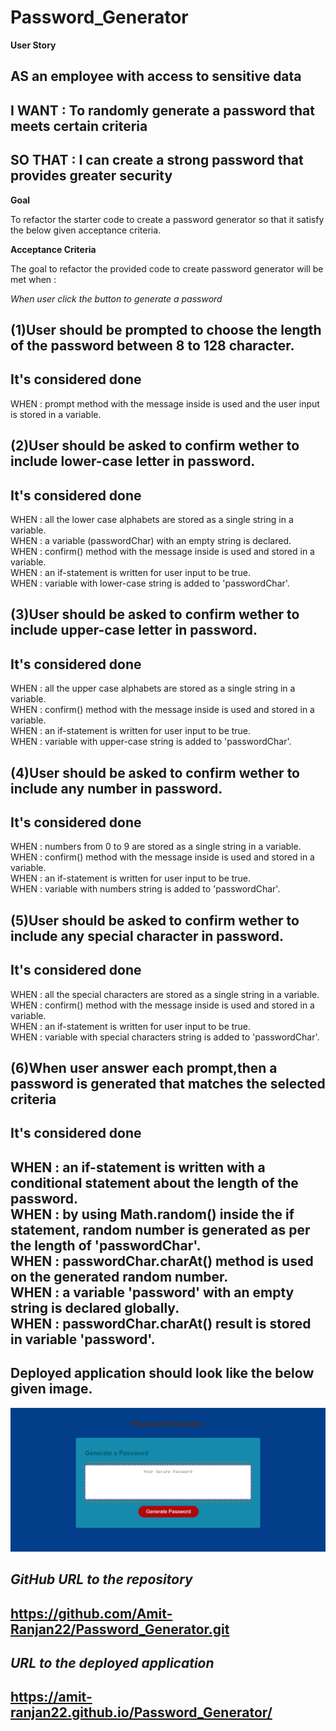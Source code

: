 # Password_Generator

**User Story**

AS an employee with access to sensitive data
------
I WANT  : To randomly generate a password that meets certain criteria
------
SO THAT : I can create a strong password that provides greater security
------

**Goal**

To refactor the starter code to create a password generator so that it satisfy the below given acceptance criteria.

**Acceptance Criteria**

The goal to refactor the provided code to create password generator will be met when :

*When user click the button to generate a password*

**(1)User should be prompted to choose the length of the password between 8 to 128 character.**
------
It's considered done<br>
------
WHEN : prompt method with the message inside is used and the user input is 
       stored in a variable.

**(2)User should be asked to confirm wether to include lower-case letter in password.**
------
It's considered done<br>
------
WHEN : all the lower case alphabets are stored as a single string in a 
       variable.<br>
WHEN : a variable (passwordChar) with an empty string is declared.<br>
WHEN : confirm() method with the message inside is used and stored in a 
       variable.<br>
WHEN : an if-statement is written for user input to be true.<br>
WHEN : variable with lower-case string is added to 'passwordChar'.

**(3)User should be asked to confirm wether to include upper-case letter in password.**
------
It's considered done<br>
------
WHEN : all the upper case alphabets are stored as a single string in a 
       variable.<br>
WHEN : confirm() method with the message inside is used and stored in a 
       variable.<br>
WHEN : an if-statement is written for user input to be true.<br>
WHEN : variable with upper-case string is added to 'passwordChar'.

**(4)User should be asked to confirm wether to include any number in password.**
------
It's considered done<br>
------
WHEN : numbers from 0 to 9 are stored as a single string in a 
       variable.<br>
WHEN : confirm() method with the message inside is used and stored in a 
       variable.<br>
WHEN : an if-statement is written for user input to be true.<br>
WHEN : variable with numbers string is added to 'passwordChar'.

**(5)User should be asked to confirm wether to include any special character in password.**
------
It's considered done<br>
------
WHEN : all the special characters are stored as a single string in a 
       variable.<br>
WHEN : confirm() method with the message inside is used and stored in a 
       variable.<br>
WHEN : an if-statement is written for user input to be true.<br>
WHEN : variable with special characters string is added to 'passwordChar'.

**(6)When user answer each prompt,then a password is generated that matches the selected criteria**
------
It's considered done<br>
------
WHEN : an if-statement is written with a conditional statement about the 
       length of the password.<br>
WHEN : by using Math.random() inside the if statement, random number is 
       generated as per the length of 'passwordChar'.<br>
WHEN : passwordChar.charAt() method is used on the generated random number.<br>
WHEN : a variable 'password' with an empty string is declared globally.<br>
WHEN : passwordChar.charAt() result is stored in variable 'password'.
------
Deployed application should look like the below given image.<br>
------
<img src = "./Application-Screenshot/Application-Screenshot.png" alt = "password-generator-app_screenshot">

*GitHub URL to the repository*
------
https://github.com/Amit-Ranjan22/Password_Generator.git
------

*URL to the deployed application*
------
https://amit-ranjan22.github.io/Password_Generator/
------